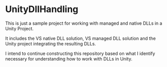 # UnityDllHandling
This is just a sample project for working with managed and native DLLs in a Unity Project.

It includes the VS native DLL solution, VS managed DLL solution and the Unity project integrating the resulting DLLs.

I intend to continue constructing this repository based on what I identify necessary for understanding how to work with DLLs in Unity.